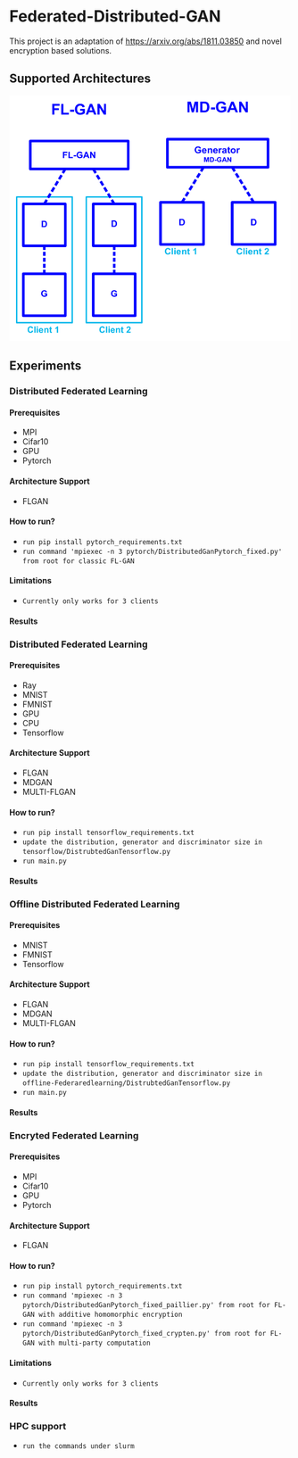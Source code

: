 # Federated-Distributed-GAN

This project is an adaptation of https://arxiv.org/abs/1811.03850 and novel encryption based solutions.

## Supported Architectures
![architecture](./architecture/archs.png)


## Experiments


### Distributed Federated Learning
#### Prerequisites
- MPI
- Cifar10
- GPU
- Pytorch

#### Architecture Support
- FLGAN


#### How to run?
 - `run pip install pytorch_requirements.txt`
 - `run command 'mpiexec -n 3 pytorch/DistributedGanPytorch_fixed.py' from root for classic FL-GAN`
#### Limitations
   - `Currently only works for 3 clients`

#### Results




### Distributed Federated Learning 

#### Prerequisites
- Ray
- MNIST
- FMNIST
- GPU
- CPU
- Tensorflow

#### Architecture Support
- FLGAN
- MDGAN
- MULTI-FLGAN

#### How to run?
 - `run pip install tensorflow_requirements.txt`
 - `update the distribution, generator and discriminator size in tensorflow/DistrubtedGanTensorflow.py`
 - `run main.py`

#### Results



### Offline Distributed Federated Learning 
#### Prerequisites
- MNIST
- FMNIST
- Tensorflow

#### Architecture Support
- FLGAN
- MDGAN
- MULTI-FLGAN

#### How to run?
 - `run pip install tensorflow_requirements.txt`
 - `update the distribution, generator and discriminator size in offline-Federaredlearning/DistrubtedGanTensorflow.py`
 - `run main.py`

#### Results


### Encryted Federated Learning 
#### Prerequisites
- MPI
- Cifar10
- GPU
- Pytorch

#### Architecture Support
- FLGAN

#### How to run?
 - `run pip install pytorch_requirements.txt`
 - `run command 'mpiexec -n 3 pytorch/DistributedGanPytorch_fixed_paillier.py' from root for FL-GAN with additive homomorphic encryption`
 - `run command 'mpiexec -n 3 pytorch/DistributedGanPytorch_fixed_crypten.py' from root for FL-GAN with multi-party computation`
#### Limitations
   - `Currently only works for 3 clients`

#### Results


### HPC support 
 - `run the commands under slurm`


